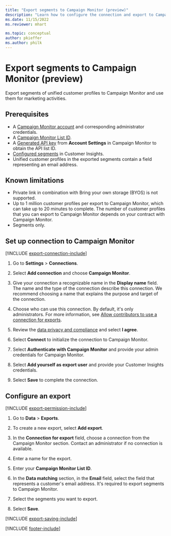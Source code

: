 ```yaml
---
title: "Export segments to Campaign Monitor (preview)"
description: "Learn how to configure the connection and export to Campaign Monitor."
ms.date: 11/15/2022
ms.reviewer: mhart

ms.topic: conceptual
author: pkieffer
ms.author: philk
---
```


# Export segments to Campaign Monitor (preview)

Export segments of unified customer profiles to Campaign Monitor and use them for marketing activities.

## Prerequisites

- A [Campaign Monitor account](https://www.campaignmonitor.com/) and corresponding administrator credentials.
- A [Campaign Monitor List ID](https://www.campaignmonitor.com/api/getting-started/#your-list-id).
- A [Generated API key](https://www.campaignmonitor.com/api/getting-started/) from **Account Settings** in Campaign Monitor to obtain the API list ID.
- [Configured segments](segments.md) in Customer Insights.
- Unified customer profiles in the exported segments contain a field representing an email address.

## Known limitations

- Private link in combination with Bring your own storage (BYOS) is not supported.
- Up to 1 million customer profiles per export to Campaign Monitor, which can take up to 20 minutes to complete. The number of customer profiles that you can export to Campaign Monitor depends on your contract with Campaign Monitor.
- Segments only.

## Set up connection to Campaign Monitor

[!INCLUDE [export-connection-include](includes/export-connection-admn.md)]

1. Go to **Settings** > **Connections**.

1. Select **Add connection** and choose **Campaign Monitor**.

1. Give your connection a recognizable name in the **Display name** field. The name and the type of the connection describe this connection. We recommend choosing a name that explains the purpose and target of the connection.

1. Choose who can use this connection. By default, it's only administrators. For more information, see [Allow contributors to use a connection for exports](connections.md#allow-contributors-to-use-a-connection-for-exports).

1. Review the [data privacy and compliance](connections.md#data-privacy-and-compliance) and select **I agree**.

1. Select **Connect** to initialize the connection to Campaign Monitor.

1. Select **Authenticate with Campaign Monitor** and provide your admin credentials for Campaign Monitor.

1. Select **Add yourself as export user** and provide your Customer Insights credentials.

1. Select **Save** to complete the connection.

## Configure an export

[!INCLUDE [export-permission-include](includes/export-permission.md)]

1. Go to **Data** > **Exports**.

1. To create a new export, select **Add export**.

1. In the **Connection for export** field, choose a connection from the Campaign Monitor section. Contact an administrator if no connection is available.

1. Enter a name for the export.

1. Enter your **Campaign Monitor List ID**.

1. In the **Data matching** section, in the **Email** field, select the field that represents a customer's email address. It's required to export segments to Campaign Monitor.

1. Select the segments you want to export.

1. Select **Save**.

[!INCLUDE [export-saving-include](includes/export-saving.md)]

[!INCLUDE [footer-include](includes/footer-banner.md)]
